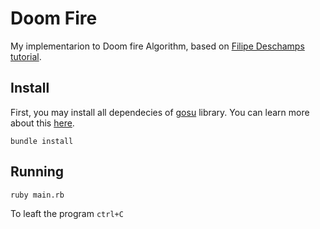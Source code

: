 # Doom Fire

My implementarion to Doom fire Algorithm, based on 
[Filipe Deschamps tutorial](https://www.youtube.com/watch?v=fxm8cadCqbs).

## Install

First, you may install all dependecies of [gosu](https://github.com/gosu/gosu) library. You can learn more about this [here](https://github.com/gosu/gosu/wiki).

```
bundle install
```

## Running
```
ruby main.rb
```

To leaft the program `ctrl+C`